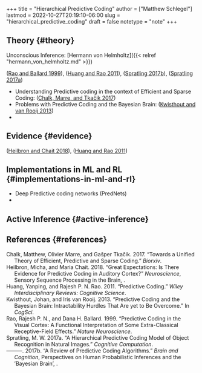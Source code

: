 +++
title = "Hierarchical Predictive Coding"
author = ["Matthew Schlegel"]
lastmod = 2022-10-27T20:19:10-06:00
slug = "hierarchical_predictive_coding"
draft = false
notetype = "note"
+++

## Theory {#theory}

Unconscious Inference: [Hermann von Helmholtz]({{< relref "hermann_von_helmholtz.md" >}})

(<a href="#citeproc_bib_item_5">Rao and Ballard 1999</a>), (<a href="#citeproc_bib_item_3">Huang and Rao 2011</a>), (<a href="#citeproc_bib_item_7">Spratling 2017b</a>), (<a href="#citeproc_bib_item_6">Spratling 2017a</a>)

-   Understanding Predictive coding in the context of Efficient and Sparse Coding: (<a href="#citeproc_bib_item_1">Chalk, Marre, and Tkačik 2017</a>)
-   Problems with Predictive Coding and the Bayesian Brain: (<a href="#citeproc_bib_item_4">Kwisthout and van Rooij 2013</a>)
-


## Evidence {#evidence}

(<a href="#citeproc_bib_item_2">Heilbron and Chait 2018</a>), (<a href="#citeproc_bib_item_3">Huang and Rao 2011</a>)


## Implementations in ML and RL {#implementations-in-ml-and-rl}

-   Deep Predictive coding networks (PredNets)
-


## Active Inference {#active-inference}


## References {#references}



<style>.csl-entry{text-indent: -1.5em; margin-left: 1.5em;}</style><div class="csl-bib-body">
  <div class="csl-entry"><a id="citeproc_bib_item_1"></a>Chalk, Matthew, Olivier Marre, and Gašper Tkačik. 2017. “Towards a Unified Theory of Efficient, Predictive and Sparse Coding.” <i>Biorxiv</i>.</div>
  <div class="csl-entry"><a id="citeproc_bib_item_2"></a>Heilbron, Micha, and Maria Chait. 2018. “Great Expectations: Is There Evidence for Predictive Coding in Auditory Cortex?” <i>Neuroscience</i>, Sensory Sequence Processing in the Brain, .</div>
  <div class="csl-entry"><a id="citeproc_bib_item_3"></a>Huang, Yanping, and Rajesh P. N. Rao. 2011. “Predictive Coding.” <i>Wiley Interdisciplinary Reviews: Cognitive Science</i>.</div>
  <div class="csl-entry"><a id="citeproc_bib_item_4"></a>Kwisthout, Johan, and Iris van Rooij. 2013. “Predictive Coding and the Bayesian Brain: Intractability Hurdles That Are yet to Be Overcome.” In <i>CogSci</i>.</div>
  <div class="csl-entry"><a id="citeproc_bib_item_5"></a>Rao, Rajesh P. N., and Dana H. Ballard. 1999. “Predictive Coding in the Visual Cortex: A Functional Interpretation of Some Extra-Classical Receptive-Field Effects.” <i>Nature Neuroscience</i>.</div>
  <div class="csl-entry"><a id="citeproc_bib_item_6"></a>Spratling, M. W. 2017a. “A Hierarchical Predictive Coding Model of Object Recognition in Natural Images.” <i>Cognitive Computation</i>.</div>
  <div class="csl-entry"><a id="citeproc_bib_item_7"></a>———. 2017b. “A Review of Predictive Coding Algorithms.” <i>Brain and Cognition</i>, Perspectives on Human Probabilistic Inferences and the ’Bayesian Brain’, .</div>
</div>
